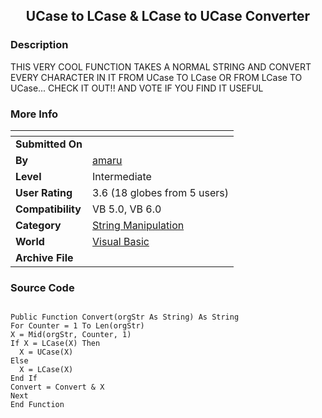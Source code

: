 ﻿<div align="center">

## UCase to LCase & LCase to UCase Converter


</div>

### Description

THIS VERY COOL FUNCTION TAKES A NORMAL STRING AND CONVERT EVERY CHARACTER IN IT FROM UCase TO LCase OR FROM LCase TO UCase... CHECK IT OUT!! AND VOTE IF YOU FIND IT USEFUL
 
### More Info
 


<span>             |<span>
---                |---
**Submitted On**   |
**By**             |[amaru](https://github.com/Planet-Source-Code/PSCIndex/blob/master/ByAuthor/amaru.md)
**Level**          |Intermediate
**User Rating**    |3.6 (18 globes from 5 users)
**Compatibility**  |VB 5\.0, VB 6\.0
**Category**       |[String Manipulation](https://github.com/Planet-Source-Code/PSCIndex/blob/master/ByCategory/string-manipulation__1-5.md)
**World**          |[Visual Basic](https://github.com/Planet-Source-Code/PSCIndex/blob/master/ByWorld/visual-basic.md)
**Archive File**   |[](https://github.com/Planet-Source-Code/amaru-ucase-to-lcase-lcase-to-ucase-converter__1-9576/archive/master.zip)





### Source Code

```

Public Function Convert(orgStr As String) As String
For Counter = 1 To Len(orgStr)
X = Mid(orgStr, Counter, 1)
If X = LCase(X) Then
  X = UCase(X)
Else
  X = LCase(X)
End If
Convert = Convert & X
Next
End Function
```

